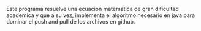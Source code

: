 Este programa resuelve una ecuacion matematica de gran dificultad academica y que a su vez, implementa el algoritmo necesario en java para dominar el push and pull de los archivos en github.
